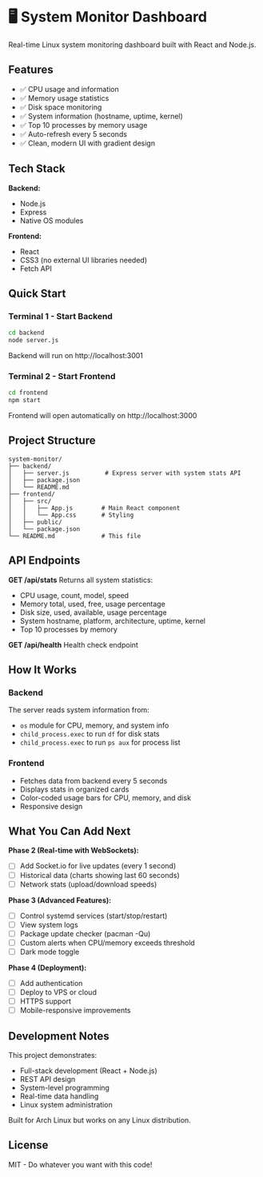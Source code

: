 # 🖥️ System Monitor Dashboard

Real-time Linux system monitoring dashboard built with React and Node.js.

## Features

- ✅ CPU usage and information
- ✅ Memory usage statistics
- ✅ Disk space monitoring
- ✅ System information (hostname, uptime, kernel)
- ✅ Top 10 processes by memory usage
- ✅ Auto-refresh every 5 seconds
- ✅ Clean, modern UI with gradient design

## Tech Stack

**Backend:**
- Node.js
- Express
- Native OS modules

**Frontend:**
- React
- CSS3 (no external UI libraries needed)
- Fetch API

## Quick Start

### Terminal 1 - Start Backend

```bash
cd backend
node server.js
```

Backend will run on http://localhost:3001

### Terminal 2 - Start Frontend

```bash
cd frontend
npm start
```

Frontend will open automatically on http://localhost:3000

## Project Structure

```
system-monitor/
├── backend/
│   ├── server.js          # Express server with system stats API
│   ├── package.json
│   └── README.md
├── frontend/
│   ├── src/
│   │   ├── App.js        # Main React component
│   │   └── App.css       # Styling
│   ├── public/
│   └── package.json
└── README.md             # This file
```

## API Endpoints

**GET /api/stats**
Returns all system statistics:
- CPU usage, count, model, speed
- Memory total, used, free, usage percentage
- Disk size, used, available, usage percentage
- System hostname, platform, architecture, uptime, kernel
- Top 10 processes by memory

**GET /api/health**
Health check endpoint

## How It Works

### Backend
The server reads system information from:
- `os` module for CPU, memory, and system info
- `child_process.exec` to run `df` for disk stats
- `child_process.exec` to run `ps aux` for process list

### Frontend
- Fetches data from backend every 5 seconds
- Displays stats in organized cards
- Color-coded usage bars for CPU, memory, and disk
- Responsive design

## What You Can Add Next

**Phase 2 (Real-time with WebSockets):**
- [ ] Add Socket.io for live updates (every 1 second)
- [ ] Historical data (charts showing last 60 seconds)
- [ ] Network stats (upload/download speeds)

**Phase 3 (Advanced Features):**
- [ ] Control systemd services (start/stop/restart)
- [ ] View system logs
- [ ] Package update checker (pacman -Qu)
- [ ] Custom alerts when CPU/memory exceeds threshold
- [ ] Dark mode toggle

**Phase 4 (Deployment):**
- [ ] Add authentication
- [ ] Deploy to VPS or cloud
- [ ] HTTPS support
- [ ] Mobile-responsive improvements

## Development Notes

This project demonstrates:
- Full-stack development (React + Node.js)
- REST API design
- System-level programming
- Real-time data handling
- Linux system administration

Built for Arch Linux but works on any Linux distribution.

## License

MIT - Do whatever you want with this code!
